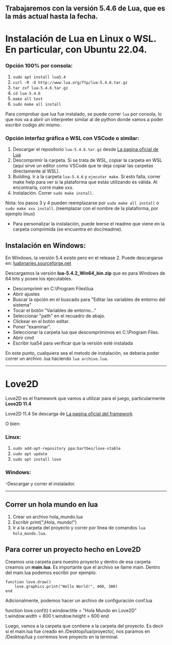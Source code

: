 Trabajaremos con la versión 5.4.6 de Lua, que es la más actual hasta la fecha.
---
# Instalación de Lua en Linux o WSL. En particular, con Ubuntu 22.04.

### Opción 100% por consola:

1. `sudo apt install lua5.4`
2. `curl -R -O http://www.lua.org/ftp/lua-5.4.6.tar.gz`
3. `tar zxf lua-5.4.6.tar.gz`
4. `cd lua-5.4.6`
5. `make all test`
6. `sudo make all install`

Para comprobar que lua fue instalado, se puede correr `lua` por consola, lo que nos va a abrir un interpreter similar al de python donde vamos a poder escribir codigo ahi mismo.

### Opción interfaz gráfica o WSL con VSCode o similar:

1. Descargar el repositorio `lua-5.4.6.tar.gz` desde [La pagina oficial de Lua](https://www.lua.org/ftp/)
2. Descomprimir la carpeta. Si se trata de WSL, copiar la carpeta en WSL (aquí sirve un editor como VSCode que te deja copiar las carpetas directamente al WSL).
3. Building. Ir a la carpeta `lua-5.4.6` y `ejecutar make`. Si esto falla, correr make help para ver si la plataforma que estás utilizando es válida. Al encontrarla, corré make xxx.
4. Instalación. Correr `sudo make install`.

Nota: los pasos 3 y 4 pueden reemplazarse por `sudo make all install` o `sudo make xxx install`. (reemplazar con el nombre de la plataforma, por ejemplo linux)

* Para personalizar la instalación, puede leerse el readme que viene en la carpeta comprimida (se encuentra en doc/readme).

## Instalación en Windows:

En Windows, la versión 5.4 existe pero en el release 2.
Puede descargarse en: [luabinaries.sourceforge.net](https://luabinaries.sourceforge.net/download.html)

Descargamos la versión **lua-5.4.2_Win64_bin.zip** que es para Windows de 64 bits y posee los ejecutables. 
- Descomprimir en C:\Program Files\lua
- Abrir ajustes
- Buscar la opción en el buscado para "Editar las variables de entorno del sistema"
- Tocar el botón "Variables de entorno..."
- Seleccionar "path" en el recuadro de abajo.
- Clickear en el botón editar.
- Poner "examinar".
- Seleccionar la carpeta lua que descomprimimos en C:\Program Files.
- Abrir cmd
- Escribir lua54 para verificar que la versión esté instalada

En este punto, cualquiera sea el metodo de instalación, se deberia poder correr un archivo .lua haciendo `lua archivo.lua`.

---

# Love2D

Love2D es el framework que vamos a utilizar para el juego, particularmente **Love2D 11.4**

Love2D 11.4 Se descarga de [La pagina oficial del framework](https://love2d.org/)

O bien:

### Linux:

1. `sudo add-apt-repository ppa:bartbes/love-stable`
2. `sudo apt update`
3. `sudo apt install love`

### Windows:

-Descargar y correr el instalador.

---

## Correr un hola mundo en lua

1. Crear un archivo hola_mundo.lua
2. Escribir print("¡Hola, mundo!")
3. Ir a la carpeta del proyecto y correr por línea de comandos `lua hola_mundo.lua`.

## Para correr un proyecto hecho en Love2D

Creamos una carpeta para nuestro proyecto y dentro de esa carpeta creamos un **main.lua**. Es importante que el archivo se llame main.
Dentro del main.lua podemos escribir por ejemplo:
```
function love.draw()
	love.graphics.print("Hello World!", 400, 300)
end
```

Adicionalmente, podemos hacer un archivo de configuración conf.lua

function love.conf(t)
    t.window.title = "Hola Mundo en Love2D"
    t.window.width = 800
    t.window.height = 600
end

Luego, vamos a la carpeta que contiene a la carpeta del proyecto. Es decir si el main.lua fue creado en /Desktop/lua/proyecto/, nos paramos en /Desktop/lua y corremos love proyecto en la terminal.
